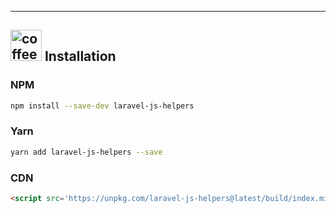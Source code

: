 ---

## <img src='https://api.github.com/images/icons/emoji/point_down.png' height="50" width='50' alt='coffee icon installation section title'/> Installation



### NPM

```bash
npm install --save-dev laravel-js-helpers
```

### Yarn

```bash
yarn add laravel-js-helpers --save
```

### CDN

```html
<script src='https://unpkg.com/laravel-js-helpers@latest/build/index.min.js'></script>
```
